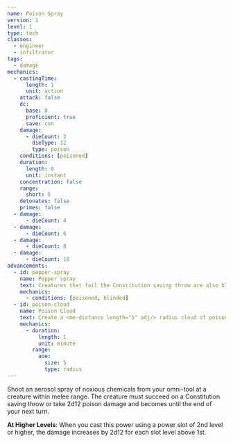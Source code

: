 ```yaml
---
name: Poison Spray
version: 1
level: 1
type: tech
classes:
  - engineer
  - infiltrator
tags:
  - damage
mechanics:
  - castingTime:
      length: 1
      unit: action
    attack: false
    dc:
      base: 8
      proficient: true
      save: con
    damage:
      - dieCount: 2
        dieType: 12
        type: poison
    conditions: [poisoned]
    duration:
      length: 0
      unit: instant
    concentration: false
    range:
      short: 5
    detonates: false
    primes: false
  - damage:
      - dieCount: 4
  - damage:
      - dieCount: 6
  - damage:
      - dieCount: 8
  - damage:
      - dieCount: 10
advancements:
  - id: pepper-spray
    name: Pepper spray
    text: Creatures that fail the Constitution saving throw are also blinded for 1 minute.
    mechanics:
      - conditions: [poisoned, blinded]
  - id: poison-cloud
    name: Poison Cloud
    text: Create a <me-distance length="5" adj/> radius cloud of poison that persists for 1 minute. Each creature that enters the sphere for the first time on a turn or ends its turn there must make the Constitution saving throw.
    mechanics:
      - duration:
          length: 1
          unit: minute
        range:
          aoe:
            size: 5
            type: radius
---
```

Shoot an aerosol spray of noxious chemicals from your omni-tool at a creature within melee range. The creature must
succeed on a Constitution saving throw or take 2d12 poison damage and becomes <me-condition id="poisoned"/> until the end
of your next turn.

__At Higher Levels__: When you cast this power using a power slot of 2nd level or higher, the damage increases
by 2d12 for each slot level above 1st.
